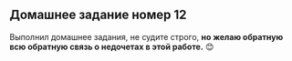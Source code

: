 ## Домашнее задание номер 12

Выполнил домашнее задания, не судите строго, 
**но желаю обратную всю обратную связь о недочетах в этой работе.**
:blush:
